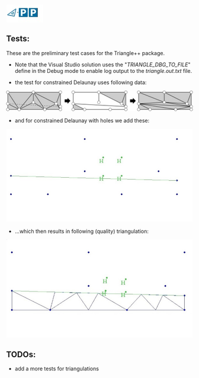 ![triangle-PP's logo](../triangle-PP-sm.jpg) 
<!-- img src="../triangle-PP-sm.jpg" alt="triangle-PP's logo" width="160"/ -->
## Tests:

These are the preliminary test cases for the Triangle++ package. 

 - Note that the Visual Studio solution uses the "*TRIANGLE_DBG_TO_FILE*" define in the Debug mode to enable log output to the *triangle.out.txt* file.

 - the test for constrained Delaunay uses following data:

![example-constr-segments.jpg](example_constr_segments.jpg)


 - and for constrained Delaunay with holes we add these:

<kbd><img src="./example_constr_segments-wth-holes-input.jpg" alt="example_constr_segments-wth-holes-input" width="520"></kbd>


 - ...which then results in following (quality) triangulation:

<kbd><img src="./example_constr_segments-wth-holes-result.jpg" alt="example_constr_segments-wth-holes-result" width="520"></kbd>

## TODOs:
 - add a more tests for triangulations
